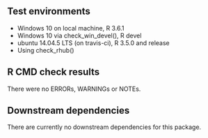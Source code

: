 ## Test environments
* Windows 10 on local machine, R 3.6.1
* Windows 10 via check_win_devel(), R devel
* ubuntu 14.04.5 LTS (on travis-ci), R 3.5.0 and release
* Using check_rhub()

## R CMD check results
There were no ERRORs, WARNINGs or NOTEs.

## Downstream dependencies
There are currently no downstream dependencies for this package.

